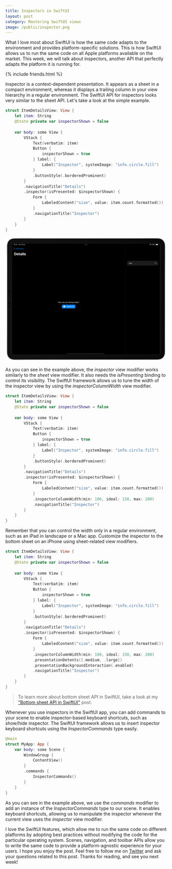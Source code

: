 ```yaml
---
title: Inspectors in SwiftUI
layout: post
category: Mastering SwiftUI views
image: /public/inspector.png
---
```


What I love most about SwiftUI is how the same code adapts to the environment and provides platform-specific solutions. This is how SwiftUI allows us to run the same code on all Apple platforms available on the market. This week, we will talk about inspectors, another API that perfectly adapts the platform it is running for.

{% include friends.html %}

Inspector is a context-dependent presentation. It appears as a sheet in a compact environment, whereas it displays a trailing column in your view hierarchy in a regular environment. The SwiftUI API for inspectors looks very similar to the sheet API. Let's take a look at the simple example.

```swift
struct ItemDetailsView: View {
    let item: String
    @State private var inspectorShown = false
    
    var body: some View {
        VStack {
            Text(verbatim: item)
            Button {
                inspectorShown = true
            } label: {
                Label("Inspector", systemImage: "info.circle.fill")
            }
            .buttonStyle(.borderedProminent)
        }
        .navigationTitle("Details")
        .inspector(isPresented: $inspectorShown) {
            Form {
                LabeledContent("size", value: item.count.formatted())
            }
            .navigationTitle("Inspector")
        }
    }
}
```

![inspector](/public/inspector.png)

As you can see in the example above, the *inspector* view modifier works similarly to the *sheet* view modifier. It also needs the *isPresenting* binding to control its visibility. The SwiftUI framework allows us to tune the width of the inspector view by using the *inspectorColumnWidth* view modifier.

```swift
struct ItemDetailsView: View {
    let item: String
    @State private var inspectorShown = false
    
    var body: some View {
        VStack {
            Text(verbatim: item)
            Button {
                inspectorShown = true
            } label: {
                Label("Inspector", systemImage: "info.circle.fill")
            }
            .buttonStyle(.borderedProminent)
        }
        .navigationTitle("Details")
        .inspector(isPresented: $inspectorShown) {
            Form {
                LabeledContent("size", value: item.count.formatted())
            }
            .inspectorColumnWidth(min: 100, ideal: 150, max: 200)
            .navigationTitle("Inspector")
        }
    }
}
```

Remember that you can control the width only in a regular environment, such as an iPad in landscape or a Mac app. Customize the inspector to the bottom sheet on an iPhone using sheet-related view modifiers.

```swift
struct ItemDetailsView: View {
    let item: String
    @State private var inspectorShown = false
    
    var body: some View {
        VStack {
            Text(verbatim: item)
            Button {
                inspectorShown = true
            } label: {
                Label("Inspector", systemImage: "info.circle.fill")
            }
            .buttonStyle(.borderedProminent)
        }
        .navigationTitle("Details")
        .inspector(isPresented: $inspectorShown) {
            Form {
                LabeledContent("size", value: item.count.formatted())
            }
            .inspectorColumnWidth(min: 100, ideal: 150, max: 200)
            .presentationDetents([.medium, .large])
            .presentationBackgroundInteraction(.enabled)
            .navigationTitle("Inspector")
        }
    }
}
```

> To learn more about bottom sheet API in SwiftUI, take a look at my ["Bottom sheet API in SwiftUI"](/2024/04/30/inspectors-in-swiftui/) post.

Whenever you use inspectors in the SwiftUI app, you can add commands to your scene to enable inspector-based keyboard shortcuts, such as show/hide inspector. The SwiftUI framework allows us to insert inspector keyboard shortcuts using the *InspectorCommands* type easily.

```swift
@main
struct MyApp: App {
    var body: some Scene {
        WindowGroup {
            ContentView()
        }
        .commands {
            InspectorCommands()
        }
    }
}
```

As you can see in the example above, we use the *commands* modifier to add an instance of the *InspectorCommands* type to our scene. It enables keyboard shortcuts, allowing us to manipulate the inspector whenever the current view uses the *inspector* view modifier.

I love the SwiftUI features, which allow me to run the same code on different platforms by adopting best practices without modifying the code for the particular operating system. Scenes, navigation, and toolbar APIs allow you to write the same code to provide a platform-agnostic experience for your users. I hope you enjoy the post. Feel free to follow me on [Twitter](https://twitter.com/mecid) and ask your questions related to this post. Thanks for reading, and see you next week!
